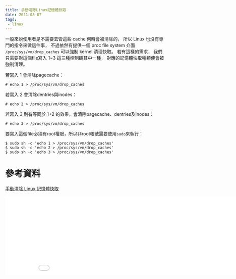 ```yaml
---
title: 手動清除Linux記憶體快取
date: 2021-08-07
tags:
 - linux
---
```


一般來說使用者是不需要去管這些 cache 何時會被清除的，
所以 Linux 也沒有專門的指令來做這件事，
不過依然有提供一個 proc file system 介面 `/proc/sys/vm/drop_caches` 可以強制 kernel 清理快取。
若有這樣的需求，
我們只需要對這個file寫入 1~3 這三種控制碼其中一種，
對應的記憶體快取種類便會被強制清理。

若寫入 1 會清除pagecache：
``` shell
# echo 1 > /proc/sys/vm/drop_caches
```

若寫入 2 會清除dentries與inodes：
```shell
# echo 2 > /proc/sys/vm/drop_caches
```

若寫入 3 則有等同於 1+2 的效果，會清除pagecache、dentries及inodes：
```shell
# echo 3 > /proc/sys/vm/drop_caches
```

要寫入這個file必須有root權限，所以非root帳號需要使用`sudo`來執行：
```shell
$ sudo sh -c 'echo 1 > /proc/sys/vm/drop_caches'
$ sudo sh -c 'echo 2 > /proc/sys/vm/drop_caches'
$ sudo sh -c 'echo 3 > /proc/sys/vm/drop_caches'
```

# 參考資料
[手動清除 Linux 記憶體快取](https://medium.com/hungys-blog/clear-linux-memory-cache-manually-90bec95ea003)

<iframe src="//a.exdynsrv.com/iframe.php?idzone=4385142&size=900x250" width="900" height="250" scrolling="no" marginwidth="0" marginheight="0" frameborder="0"></iframe>